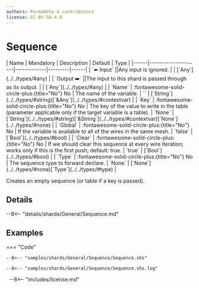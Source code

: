 ```yaml
---
authors: Formabble & contributors
license: CC-BY-SA-4.0
---
```



# Sequence

<div class="sh-parameters" markdown="1">
| Name | Mandatory | Description | Default | Type |
|------|---------------------|-------------|---------|------|
| `⬅️ Input` ||Any input is ignored. | | [`Any`](../../types/#any) |
| `Output ➡️` ||The input to this shard is passed through as its output. | | [`Any`](../../types/#any) |
| `Name` | :fontawesome-solid-circle-plus:{title="No"} No  | The name of the variable. | `` | [`String`](../../types/#string)[`&Any`](../../types/#contextvar) |
| `Key` | :fontawesome-solid-circle-plus:{title="No"} No  | The key of the value to write in the table (parameter applicable only if the target variable is a table). | `None` | [`String`](../../types/#string)[`&String`](../../types/#contextvar)[`None`](../../types/#none) |
| `Global` | :fontawesome-solid-circle-plus:{title="No"} No  | If the variable is available to all of the wires in the same mesh. | `false` | [`Bool`](../../types/#bool) |
| `Clear` | :fontawesome-solid-circle-plus:{title="No"} No  | If we should clear this sequence at every wire iteration; works only if this is the first push; default: true. | `true` | [`Bool`](../../types/#bool) |
| `Type` | :fontawesome-solid-circle-plus:{title="No"} No  | The sequence type to forward declare. | `None` | [`None`](../../types/#none)[`Type`](../../types/#type) |

</div>

Creates an empty sequence (or table if a key is passed).

## Details

--8<-- "details/shards/General/Sequence.md"


## Examples

=== "Code"

  ```x86asm linenums="1"
  --8<-- "samples/shards/General/Sequence/Sequence.shs"
  ```

  ```
  --8<-- "samples/shards/General/Sequence/Sequence.shs.log"
  ```
&nbsp;
--8<-- "includes/license.md"

